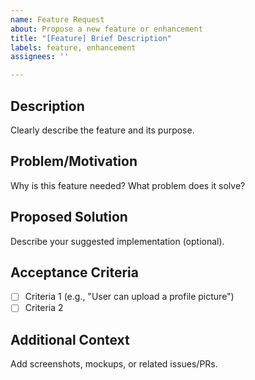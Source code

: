 ```yaml
---
name: Feature Request
about: Propose a new feature or enhancement
title: "[Feature] Brief Description"
labels: feature, enhancement
assignees: ''

---
```


## **Description**  
Clearly describe the feature and its purpose.  

## **Problem/Motivation**  
Why is this feature needed? What problem does it solve?  

## **Proposed Solution**  
Describe your suggested implementation (optional).  

## **Acceptance Criteria**  
- [ ] Criteria 1 (e.g., "User can upload a profile picture")  
- [ ] Criteria 2  

## **Additional Context**  
Add screenshots, mockups, or related issues/PRs.
